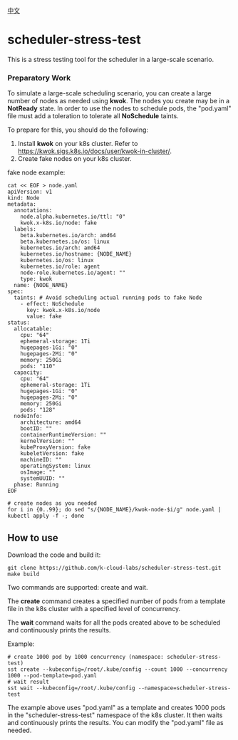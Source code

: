 [中文](./README-ZH.md)
# scheduler-stress-test
This is a stress testing tool for the scheduler in a large-scale scenario.

### Preparatory Work
To simulate a large-scale scheduling scenario, you can create a large number of nodes as needed using **kwok**. The nodes you create may be in a **NotReady** state. In order to use the nodes to schedule pods, the "pod.yaml" file must add a toleration to tolerate all **NoSchedule** taints.

To prepare for this, you should do the following:

1. Install **kwok** on your k8s cluster. Refer to https://kwok.sigs.k8s.io/docs/user/kwok-in-cluster/.
2. Create fake nodes on your k8s cluster.

fake node example:
```shell
cat << EOF > node.yaml 
apiVersion: v1
kind: Node
metadata:
  annotations:
    node.alpha.kubernetes.io/ttl: "0"
    kwok.x-k8s.io/node: fake
  labels:
    beta.kubernetes.io/arch: amd64
    beta.kubernetes.io/os: linux
    kubernetes.io/arch: amd64
    kubernetes.io/hostname: {NODE_NAME}
    kubernetes.io/os: linux
    kubernetes.io/role: agent
    node-role.kubernetes.io/agent: ""
    type: kwok
  name: {NODE_NAME}
spec:
  taints: # Avoid scheduling actual running pods to fake Node
    - effect: NoSchedule
      key: kwok.x-k8s.io/node
      value: fake
status:
  allocatable:
    cpu: "64"
    ephemeral-storage: 1Ti
    hugepages-1Gi: "0"
    hugepages-2Mi: "0"
    memory: 250Gi
    pods: "110"
  capacity:
    cpu: "64"
    ephemeral-storage: 1Ti
    hugepages-1Gi: "0"
    hugepages-2Mi: "0"
    memory: 250Gi
    pods: "128"
  nodeInfo:
    architecture: amd64
    bootID: ""
    containerRuntimeVersion: ""
    kernelVersion: ""
    kubeProxyVersion: fake
    kubeletVersion: fake
    machineID: ""
    operatingSystem: linux
    osImage: ""
    systemUUID: ""
  phase: Running
EOF

# create nodes as you needed
for i in {0..99}; do sed "s/{NODE_NAME}/kwok-node-$i/g" node.yaml | kubectl apply -f -; done
```


## How to use
Download the code and build it:
```shell
git clone https://github.com/k-cloud-labs/scheduler-stress-test.git
make build
```
Two commands are supported: create and wait.  

The **create** command creates a specified number of pods from a template file in the k8s cluster with a specified level of concurrency.  

The **wait** command waits for all the pods created above to be scheduled and continuously prints the results.

Example:
```shell
# create 1000 pod by 1000 concurrency (namespace: scheduler-stress-test)
sst create --kubeconfig=/root/.kube/config --count 1000 --concurrency 1000 --pod-template=pod.yaml
# wait result
sst wait --kubeconfig=/root/.kube/config --namespace=scheduler-stress-test
```

The example above uses "pod.yaml" as a template and creates 1000 pods in the "scheduler-stress-test" namespace of the k8s cluster. It then waits and continuously prints the results. You can modify the "pod.yaml" file as needed.  
